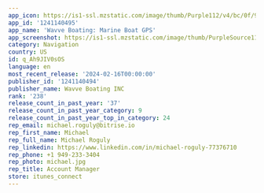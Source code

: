 ```yaml
---
app_icon: https://is1-ssl.mzstatic.com/image/thumb/Purple112/v4/bc/0f/93/bc0f938b-91ac-d8f7-d45b-2698979b75a6/AppIcon-0-0-1x_U007emarketing-0-7-0-0-85-220.png/1024x1024bb.png
app_id: '1241140495'
app_name: 'Wavve Boating: Marine Boat GPS'
app_screenshot: https://is1-ssl.mzstatic.com/image/thumb/PurpleSource116/v4/ba/48/a0/ba48a0c1-609f-28ca-a4fc-0fe800f636a6/bbf60c4c-c57d-4d43-af0f-80be9281f810_6.5in_Page_62.jpg/1242x2688bb.png
category: Navigation
country: US
id: q_Ah9JIV0sOS
language: en
most_recent_release: '2024-02-16T00:00:00'
publisher_id: '1241140494'
publisher_name: Wavve Boating INC
rank: '238'
release_count_in_past_year: '37'
release_count_in_past_year_category: 9
release_count_in_past_year_top_in_category: 24
rep_email: michael.roguly@bitrise.io
rep_first_name: Michael
rep_full_name: Michael Roguly
rep_linkedin: https://www.linkedin.com/in/michael-roguly-77376710
rep_phone: +1 949-233-3404
rep_photo: michael.jpg
rep_title: Account Manager
store: itunes_connect
---
```

